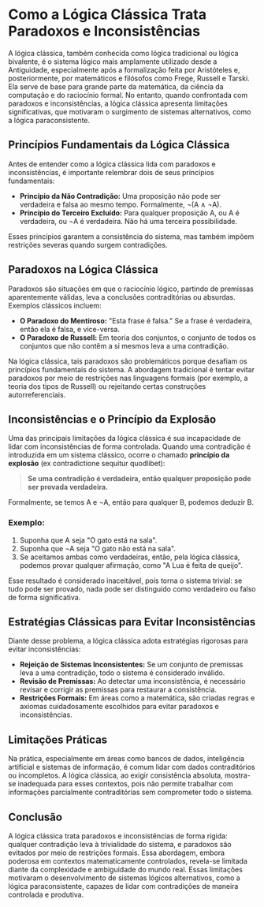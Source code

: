 
# Como a Lógica Clássica Trata Paradoxos e Inconsistências

A lógica clássica, também conhecida como lógica tradicional ou lógica bivalente, é o sistema lógico mais amplamente utilizado desde a Antiguidade, especialmente após a formalização feita por Aristóteles e, posteriormente, por matemáticos e filósofos como Frege, Russell e Tarski. Ela serve de base para grande parte da matemática, da ciência da computação e do raciocínio formal. No entanto, quando confrontada com paradoxos e inconsistências, a lógica clássica apresenta limitações significativas, que motivaram o surgimento de sistemas alternativos, como a lógica paraconsistente.

## Princípios Fundamentais da Lógica Clássica

Antes de entender como a lógica clássica lida com paradoxos e inconsistências, é importante relembrar dois de seus princípios fundamentais:

- **Princípio da Não Contradição:** Uma proposição não pode ser verdadeira e falsa ao mesmo tempo. Formalmente, ¬(A ∧ ¬A).
- **Princípio do Terceiro Excluído:** Para qualquer proposição A, ou A é verdadeira, ou ¬A é verdadeira. Não há uma terceira possibilidade.

Esses princípios garantem a consistência do sistema, mas também impõem restrições severas quando surgem contradições.

## Paradoxos na Lógica Clássica

Paradoxos são situações em que o raciocínio lógico, partindo de premissas aparentemente válidas, leva a conclusões contraditórias ou absurdas. Exemplos clássicos incluem:

- **O Paradoxo do Mentiroso:** "Esta frase é falsa." Se a frase é verdadeira, então ela é falsa, e vice-versa.
- **O Paradoxo de Russell:** Em teoria dos conjuntos, o conjunto de todos os conjuntos que não contêm a si mesmos leva a uma contradição.

Na lógica clássica, tais paradoxos são problemáticos porque desafiam os princípios fundamentais do sistema. A abordagem tradicional é tentar evitar paradoxos por meio de restrições nas linguagens formais (por exemplo, a teoria dos tipos de Russell) ou rejeitando certas construções autorreferenciais.

## Inconsistências e o Princípio da Explosão

Uma das principais limitações da lógica clássica é sua incapacidade de lidar com inconsistências de forma controlada. Quando uma contradição é introduzida em um sistema clássico, ocorre o chamado **princípio da explosão** (ex contradictione sequitur quodlibet):

> **Se uma contradição é verdadeira, então qualquer proposição pode ser provada verdadeira.**

Formalmente, se temos A e ¬A, então para qualquer B, podemos deduzir B.

### Exemplo:

1. Suponha que A seja "O gato está na sala".
2. Suponha que ¬A seja "O gato não está na sala".
3. Se aceitamos ambas como verdadeiras, então, pela lógica clássica, podemos provar qualquer afirmação, como "A Lua é feita de queijo".

Esse resultado é considerado inaceitável, pois torna o sistema trivial: se tudo pode ser provado, nada pode ser distinguido como verdadeiro ou falso de forma significativa.

## Estratégias Clássicas para Evitar Inconsistências

Diante desse problema, a lógica clássica adota estratégias rigorosas para evitar inconsistências:

- **Rejeição de Sistemas Inconsistentes:** Se um conjunto de premissas leva a uma contradição, todo o sistema é considerado inválido.
- **Revisão de Premissas:** Ao detectar uma inconsistência, é necessário revisar e corrigir as premissas para restaurar a consistência.
- **Restrições Formais:** Em áreas como a matemática, são criadas regras e axiomas cuidadosamente escolhidos para evitar paradoxos e inconsistências.

## Limitações Práticas

Na prática, especialmente em áreas como bancos de dados, inteligência artificial e sistemas de informação, é comum lidar com dados contraditórios ou incompletos. A lógica clássica, ao exigir consistência absoluta, mostra-se inadequada para esses contextos, pois não permite trabalhar com informações parcialmente contraditórias sem comprometer todo o sistema.

## Conclusão

A lógica clássica trata paradoxos e inconsistências de forma rígida: qualquer contradição leva à trivialidade do sistema, e paradoxos são evitados por meio de restrições formais. Essa abordagem, embora poderosa em contextos matematicamente controlados, revela-se limitada diante da complexidade e ambiguidade do mundo real. Essas limitações motivaram o desenvolvimento de sistemas lógicos alternativos, como a lógica paraconsistente, capazes de lidar com contradições de maneira controlada e produtiva.

